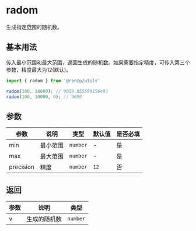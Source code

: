 # radom

生成指定范围的随机数。

## 基本用法

传入最小范围和最大范围，返回生成的随机数。如果需要指定精度，可传入第三个参数，精度最大为12(默认)。

```ts
import { radom } from '@renzp/utils'

radom(100, 10000); // 9059.655590156493
radom(100, 10000, 0); // 9059
```

## 参数

| 参数      | 说明     | 类型     | 默认值 | 是否必填 |
| --------- | -------- | -------- | ------ | -------- |
| min       | 最小范围 | `number` | -      | 是       |
| max       | 最大范围 | `number` | -      | 是       |
| precision | 精度     | `number` | `12`   | 否       |


## 返回

| 参数 | 说明         | 类型     |
| ---- | ------------ | -------- |
| v    | 生成的随机数 | `number` |
